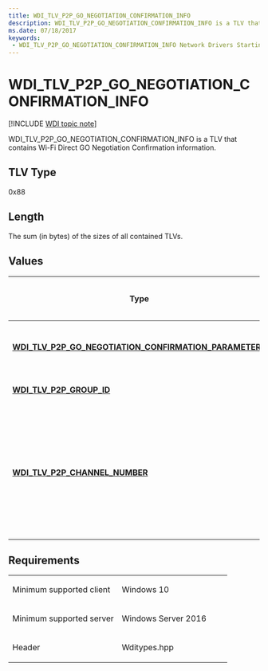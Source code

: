 ```yaml
---
title: WDI_TLV_P2P_GO_NEGOTIATION_CONFIRMATION_INFO
description: WDI_TLV_P2P_GO_NEGOTIATION_CONFIRMATION_INFO is a TLV that contains Wi-Fi Direct GO Negotiation Confirmation information.
ms.date: 07/18/2017
keywords:
 - WDI_TLV_P2P_GO_NEGOTIATION_CONFIRMATION_INFO Network Drivers Starting with Windows Vista
---
```


# WDI\_TLV\_P2P\_GO\_NEGOTIATION\_CONFIRMATION\_INFO

[!INCLUDE [WDI topic note](../includes/wdi-version-warning.md)]


WDI\_TLV\_P2P\_GO\_NEGOTIATION\_CONFIRMATION\_INFO is a TLV that contains Wi-Fi Direct GO Negotiation Confirmation information.

## TLV Type


0x88

## Length


The sum (in bytes) of the sizes of all contained TLVs.

## Values


| Type                                                                                                                   | Multiple TLV instances allowed | Optional | Description                                                                                                                             |
|------------------------------------------------------------------------------------------------------------------------|--------------------------------|----------|-----------------------------------------------------------------------------------------------------------------------------------------|
| [**WDI\_TLV\_P2P\_GO\_NEGOTIATION\_CONFIRMATION\_PARAMETERS**](wdi-tlv-p2p-go-negotiation-confirmation-parameters.md) |                                |          | The Wi-Fi Direct GO Negotiation Confirmation parameters.                                                                                |
| [**WDI\_TLV\_P2P\_GROUP\_ID**](wdi-tlv-p2p-group-id.md)                                                               |                                | X        | The Wi-Fi Direct Group ID.                                                                                                              |
| [**WDI\_TLV\_P2P\_CHANNEL\_NUMBER**](wdi-tlv-p2p-channel-number.md)                                                   |                                | X        | The listen channel of the remote device. The GO negotiation confirmation frame must be sent on this channel whenever this is specified. |

 

## Requirements

<table>
<colgroup>
<col width="50%" />
<col width="50%" />
</colgroup>
<tbody>
<tr class="odd">
<td><p>Minimum supported client</p></td>
<td><p>Windows 10</p></td>
</tr>
<tr class="even">
<td><p>Minimum supported server</p></td>
<td><p>Windows Server 2016</p></td>
</tr>
<tr class="odd">
<td><p>Header</p></td>
<td>Wditypes.hpp</td>
</tr>
</tbody>
</table>

 

 




